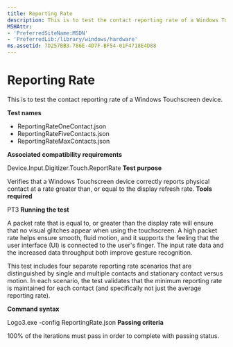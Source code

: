```yaml
---
title: Reporting Rate
description: This is to test the contact reporting rate of a Windows Touchscreen device.
MSHAttr:
- 'PreferredSiteName:MSDN'
- 'PreferredLib:/library/windows/hardware'
ms.assetid: 7D257BB3-786E-4D7F-BF54-01F4718E4D88
---
```


# Reporting Rate


This is to test the contact reporting rate of a Windows Touchscreen device.

**Test names**

-   ReportingRateOneContact.json
-   ReportingRateFiveContacts.json
-   ReportingRateMaxContacts.json

**Associated compatibility requirements**

Device.Input.Digitizer.Touch.ReportRate
**Test purpose**

Verifies that a Windows Touchscreen device correctly reports physical contact at a rate greater than, or equal to the display refresh rate.
**Tools required**

PT3
**Running the test**

A packet rate that is equal to, or greater than the display rate will ensure that no visual glitches appear when using the touchscreen. A high packet rate helps ensure smooth, fluid motion, and it supports the feeling that the user interface (UI) is connected to the user's finger. The input rate data and the increased data throughput both improve gesture recognition.

This test includes four separate reporting rate scenarios that are distinguished by single and multiple contacts and stationary contact versus motion. In each scenario, the test validates that the minimum reporting rate is maintained for each contact (and specifically not just the average reporting rate).

**Command syntax**

Logo3.exe -config ReportingRate.json
**Passing criteria**

100% of the iterations must pass in order to complete with passing status.
 

 






